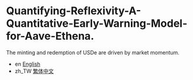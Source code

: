 # Quantifying-Reflexivity-A-Quantitative-Early-Warning-Model-for-Aave-Ethena.
The minting and redemption of USDe are driven by market momentum.


- en [English](https://medium.com/@abcd334/quantifying-reflexivity-a-quantitative-early-warning-model-for-aave-ethena-c83a3ebc4285)
- zh_TW [繁体中文](https://medium.com/@abcd334/%E9%87%8F%E5%8C%96%E5%8F%8D%E8%BA%AB%E6%80%A7-aave-%E8%88%87-ethena-%E7%9A%84%E9%87%8F%E5%8C%96%E9%A0%90%E8%AD%A6%E6%A8%A1%E5%9E%8B-2b42405c01e8)
